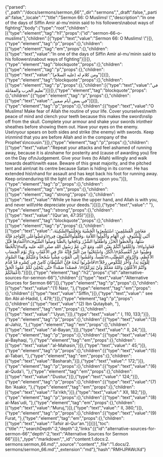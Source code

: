 {"parsed":{"_path":"/docs/sermons/sermon_66","_dir":"sermons","_draft":false,"_partial":false,"_locale":"","title":"Sermon 66:  O Muslims! \\","description":"In one of the days of Siffin Amir al-mu'minin said to his followers\nabout ways of fighting","body":{"type":"root","children":[{"type":"element","tag":"h1","props":{"id":"sermon-66-o-muslims"},"children":[{"type":"text","value":"Sermon 66:  O Muslims! \\"}]},{"type":"element","tag":"p","props":{},"children":[{"type":"element","tag":"em","props":{},"children":[{"type":"text","value":"In one of the days of Siffin Amir al-mu'minin said to his followers\nabout ways of fighting"}]}]},{"type":"element","tag":"blockquote","props":{},"children":[{"type":"element","tag":"p","props":{},"children":[{"type":"text","value":"ومن كلام له (عليه السلام)"}]}]},{"type":"element","tag":"blockquote","props":{},"children":[{"type":"element","tag":"p","props":{},"children":[{"type":"text","value":"في تعليم الحرب والمقاتلة"}]}]},{"type":"element","tag":"blockquote","props":{},"children":[{"type":"element","tag":"p","props":{},"children":[{"type":"text","value":"في بعض أيام صفين"}]}]},{"type":"element","tag":"p","props":{},"children":[{"type":"text","value":"O Muslims! Make fear of Allah the routine of your life. Cover yourselves\nwith peace of mind and clench your teeth because this makes the sword\nslip off from the skull. Complete your armour and shake your swords in\ntheir sheathes before showing them out. Have your eyes on the enemy. Use\nyour spears on both sides and strike (the enemy) with swords. Keep in\nmind that you are before Allah and in the company of the Prophet's\ncousin."}]},{"type":"element","tag":"p","props":{},"children":[{"type":"text","value":"Repeat your attacks and feel ashamed of running away, because it is a\nshame for posterity and (cause of awarding you) fire on the Day of\nJudgement. Give your lives (to Allah) willingly and walk towards death\nwith ease. Beware of this great majority, and the pitched tent and aim\nat its centre because Satan is hiding in its corner. He has extended his\nhand for assault and has kept back his foot for running away. Keep on\nenduring till the light of Truth dawns upon you."}]},{"type":"element","tag":"p","props":{},"children":[{"type":"element","tag":"em","props":{},"children":[{"type":"element","tag":"strong","props":{},"children":[{"type":"text","value":"While ye have the upper hand, and Allah is with you, and never will\nHe depreciate your deeds."}]}]},{"type":"text","value":" "},{"type":"element","tag":"strong","props":{},"children":[{"type":"text","value":"(Qur'an, 47:35)"}]}]},{"type":"element","tag":"blockquote","props":{},"children":[{"type":"element","tag":"p","props":{},"children":[{"type":"text","value":"مَعَاشِرَ الْمُسْلِمِينَ: اسْتَشْعِرُوا الْخَشْيَةَ وَتَجَلْبَبُواالسَّكِينَةَ، وَعَضُّواعَلَى النَّوَاجِذِ فَإِنَّهُ\nأَنْبَى لِلْسُّيُوفِ عَنِ الْهَامِ وَأَكْمِلُوا اللاَّمَةَ ،وَقَلْقِلُواالسُّيُوفَ فِي أَغْمَادِهَا قَبْلَ\nسَلِّهَا، وَالْحَظُوا الْخَزْرَ وَاطْعُنُوا الشَّزْرَ وَنَافِحُوا بِالظُّبَا وَصِلُوا السُّيُوفَ بَالْخُطَا\nوَاعْلَمُوا أَنَّكُمْ بِعَيْنِ اللهِ، وَمَعَ ابْنِ عَمِّ رَسُولِ اللهِ صلى الله عليه وآله ،\nفَعَاوِدُوا الْكَرَّ، وَاسْتَحْيُوا مِنَ الْفَرِّ فَإِنَّهُ عَارٌ فِي الاْعْقَابِ وَنَارٌ يَوْمَ الْحِسَابِ،\nوَطِيبُوا عَنْ أَنْفُسِكُمْ نَفْساً، وَامْشُوا إِلَى الْمَوْتِ مَشْياً سُجُحاً وَعَلَيْكُمْ بِهذَا السَّوَادِ\nالاْعْظَمِ، وَالرِّوَاقِ المُطَنَّبِ، فَاضْرِبُوا ثَبَجَهُ فإِنَّ الشَّيْطَانَ كَامِنٌ فِي كِسْرِهِ قَدْ قَدَّمَ\nلِلْوَثْبَةِ يَداً، وَأَخَّرَ لِلنُّكُوصِ رِجْلاً؛ فَصَمْداً صَمْداً! حَتَّى يَنْجَلِيَ لَكُمْ عَمُودُ الْحَقِّ .\n(وَأَنْتُمُ الاْعْلَوْنَ وَاللهُ مَعَكُمْ وَلَنْ يَتِرَكُمْ أَعْمَالَكُمْ)."}]}]},{"type":"element","tag":"h2","props":{"id":"alternative-sources-for-sermon-66"},"children":[{"type":"text","value":"Alternative Sources for Sermon 66"}]},{"type":"element","tag":"p","props":{},"children":[{"type":"text","value":"(1) Nasr, "},{"type":"element","tag":"em","props":{},"children":[{"type":"text","value":"Siffin,"}]},{"type":"text","value":" see Ibn Abi al-Hadid, I, 479;"}]},{"type":"element","tag":"p","props":{},"children":[{"type":"text","value":"(2) Ibn Qutaybah, "},{"type":"element","tag":"em","props":{},"children":[{"type":"text","value":"'Uyun,"}]},{"type":"text","value":" I, 110, 133;"}]},{"type":"element","tag":"p","props":{},"children":[{"type":"text","value":"(3) al-Jahiz, "},{"type":"element","tag":"em","props":{},"children":[{"type":"text","value":"al-Bayan,"}]},{"type":"text","value":" II, 24;"}]},{"type":"element","tag":"p","props":{},"children":[{"type":"text","value":"(4) al-Bayhaqi, "},{"type":"element","tag":"em","props":{},"children":[{"type":"text","value":"al-Mahasin,"}]},{"type":"text","value":" 45;"}]},{"type":"element","tag":"p","props":{},"children":[{"type":"text","value":"(5) al-Tabari, "},{"type":"element","tag":"em","props":{},"children":[{"type":"text","value":"Basharah,"}]},{"type":"text","value":" 172;"}]},{"type":"element","tag":"p","props":{},"children":[{"type":"text","value":"(6) al-Quda'i, "},{"type":"element","tag":"em","props":{},"children":[{"type":"text","value":"Dustur,"}]},{"type":"text","value":" 124;"}]},{"type":"element","tag":"p","props":{},"children":[{"type":"text","value":"(7) Ibn 'Asakir, "},{"type":"element","tag":"em","props":{},"children":[{"type":"text","value":"Ta'rikh,"}]},{"type":"text","value":" XII, 182;"}]},{"type":"element","tag":"p","props":{},"children":[{"type":"text","value":"(8) al-Mas'udi, "},{"type":"element","tag":"em","props":{},"children":[{"type":"text","value":"Muruj,"}]},{"type":"text","value":" II, 380;"}]},{"type":"element","tag":"p","props":{},"children":[{"type":"text","value":"(9) Furat, "},{"type":"element","tag":"em","props":{},"children":[{"type":"text","value":"Tafsir al-Qur'an."}]}]}],"toc":{"title":"","searchDepth":2,"depth":2,"links":[{"id":"alternative-sources-for-sermon-66","depth":2,"text":"Alternative Sources for Sermon 66"}]}},"_type":"markdown","_id":"content:1.docs:2. sermons:sermon_66.md","_source":"content","_file":"1.docs/2. sermons/sermon_66.md","_extension":"md"},"hash":"RMHJPAWcXd"}